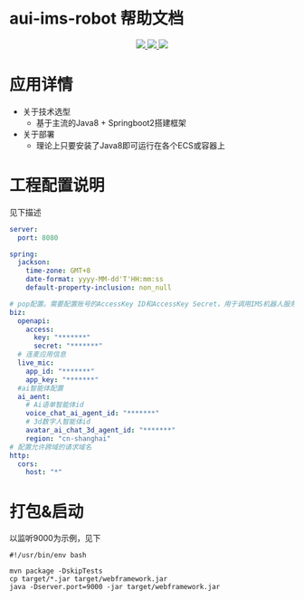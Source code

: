 # aui-ims-robot 帮助文档

<p align="center" class="flex justify-center">
    <a href="https://www.serverless-devs.com" class="ml-1">
    <img src="http://editor.devsapp.cn/icon?package=start-springboot&type=packageType">
  </a>
  <a href="http://www.devsapp.cn/details.html?name=start-springboot" class="ml-1">
    <img src="http://editor.devsapp.cn/icon?package=start-springboot&type=packageVersion">
  </a>
  <a href="http://www.devsapp.cn/details.html?name=start-springboot" class="ml-1">
    <img src="http://editor.devsapp.cn/icon?package=start-springboot&type=packageDownload">
  </a>
</p>

<appdetail id="flushContent">

# 应用详情

- 关于技术选型 
  - 基于主流的Java8 + Springboot2搭建框架
- 关于部署
  - 理论上只要安装了Java8即可运行在各个ECS或容器上

</appdetail>

# 工程配置说明
见下描述
```yaml
server:
  port: 8080

spring:
  jackson:
    time-zone: GMT+8
    date-format: yyyy-MM-dd'T'HH:mm:ss
    default-property-inclusion: non_null

# pop配置。需要配置账号的AccessKey ID和AccessKey Secret，用于调用IMS机器人服务
biz:
  openapi:
    access:
      key: "*******"
      secret: "*******"
  # 连麦应用信息
  live_mic:
    app_id: "*******"
    app_key: "*******"
  #ai智能体配置
  ai_aent:
    # Ai语单智能体id
    voice_chat_ai_agent_id: "*******"
    # 3d数字人智能体id
    avatar_ai_chat_3d_agent_id: "*******"
    region: "cn-shanghai"
# 配置允许跨域的请求域名
http:
  cors:
    host: "*"
```

# 打包&启动
以监听9000为示例，见下
```shell
#!/usr/bin/env bash

mvn package -DskipTests
cp target/*.jar target/webframework.jar
java -Dserver.port=9000 -jar target/webframework.jar
```


